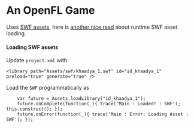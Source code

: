 An OpenFL Game
==============

Uses [SWF assets][1], here is [another nice read][2] about runtime SWF asset loading.

#### Loading SWF assets

Update `project.xml` with

```
<library path="Assets/swf/khaadya_1.swf" id="id_khaadya_1" preload="true" generate="true" />
```

Load the `SWF` programmatically as

```
	var future = Assets.loadLibrary("id_khaadya_1");
	future.onComplete(function(_){ trace('Main : Loaded! : SWF'); this.construct(); });
	future.onError(function(_){ trace('Main : Error: Loading Asset : SWF'); });
```







[1]: http://www.openfl.org/learn/tutorials/using-swf-assets/
[2]: http://www.openfl.org/blog/2017/03/15/runtime-swf-support-in-openfl-4.9/